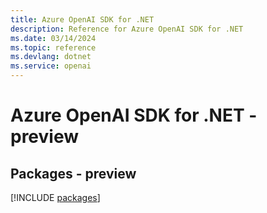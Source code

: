 ```yaml
---
title: Azure OpenAI SDK for .NET
description: Reference for Azure OpenAI SDK for .NET
ms.date: 03/14/2024
ms.topic: reference
ms.devlang: dotnet
ms.service: openai
---
```

# Azure OpenAI SDK for .NET - preview
## Packages - preview
[!INCLUDE [packages](openai-index.md)]